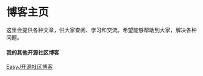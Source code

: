 # 博客主页


这里会提供各种文章，供大家查阅、学习和交流。希望能够帮助到大家，解决各种问题。


#### 我的其他开源社区博客

[EasyJ开源社区博客](https://easyj.icu/blog/) 
